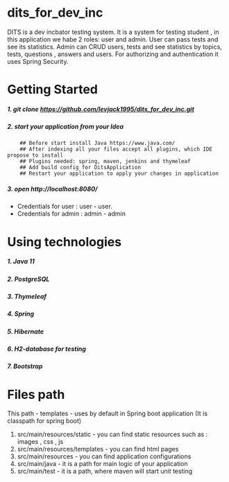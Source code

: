 # dits_for_dev_inc
DITS is a dev incbator testing system. It is a system for testing student , in this application we habe 2 roles: user and admin.
User can pass tests and see its statistics.
Admin can CRUD users, tests and see statistics by topics, tests, questions , answers and users.
For authorizing and authentication it uses Spring Security. 

Getting Started
=====================
##### 1. git clone https://github.com/levjack1995/dits_for_dev_inc.git
##### 2. start your application from your Idea
        ## Before start install Java https://www.java.com/
        ## After indexing all your files accept all plugins, which IDE propose to install
        ## Plugins needed: spring, maven, jenkins and thymeleaf
        ## Add build config for DitsApplication
        ## Restart your application to apply your changes in application
##### 3. open http://localhost:8080/

* Credentials for user : user - user.
* Credentials for admin : admin - admin

Using technologies
=====================
##### 1. Java 11
##### 2. PostgreSQL
##### 3. Thymeleaf
##### 4. Spring
##### 5. Hibernate
##### 6. H2-database for testing
##### 7. Bootstrap

Files path
=====================
This path - templates - uses by default in Spring boot application (It is classpath for spring boot)
1. src/main/resources/static - you can find static resources such as : images , css , js 
2. src/main/resources/templates - you can find html pages 
3. src/main/resources - you can find application configurations
4. src/main/java - it is a path for main logic of your application
5. src/main/test - it is a path, where maven will start unit testing
